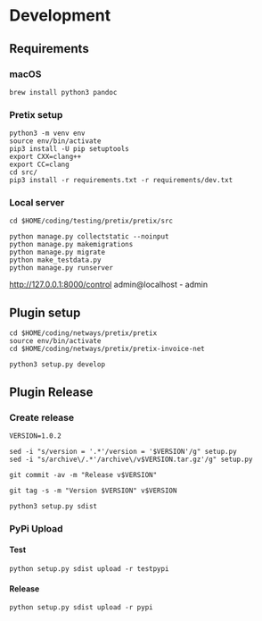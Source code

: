 # Development

## Requirements

### macOS

```
brew install python3 pandoc
```

### Pretix setup

```
python3 -m venv env
source env/bin/activate
pip3 install -U pip setuptools
export CXX=clang++
export CC=clang
cd src/
pip3 install -r requirements.txt -r requirements/dev.txt
```

### Local server

```
cd $HOME/coding/testing/pretix/pretix/src

python manage.py collectstatic --noinput
python manage.py makemigrations
python manage.py migrate
python make_testdata.py
python manage.py runserver
```

http://127.0.0.1:8000/control admin@localhost - admin

## Plugin setup

```
cd $HOME/coding/netways/pretix/pretix
source env/bin/activate
cd $HOME/coding/netways/pretix/pretix-invoice-net
```

```
python3 setup.py develop
```

## Plugin Release

### Create release


```
VERSION=1.0.2
```

```
sed -i "s/version = '.*'/version = '$VERSION'/g" setup.py
sed -i "s/archive\/.*'/archive\/v$VERSION.tar.gz'/g" setup.py

git commit -av -m "Release v$VERSION"
```


```
git tag -s -m "Version $VERSION" v$VERSION
```

```
python3 setup.py sdist
```

### PyPi Upload

#### Test

```
python setup.py sdist upload -r testpypi
```

#### Release

```
python setup.py sdist upload -r pypi
```
